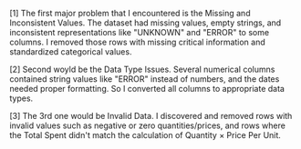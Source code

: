 [1]   The first major problem that I encountered is the Missing and Inconsistent Values.
      The dataset had missing values, empty strings, and inconsistent representations like "UNKNOWN" and "ERROR" to some columns.
      I removed those rows with missing critical information and standardized categorical values.

[2] Second woyld be the Data Type Issues. Several numerical columns contained string values like "ERROR" instead of numbers, and the dates needed proper formatting.
So I converted all columns to appropriate data types.

[3] The 3rd one would be Invalid Data. I discovered and removed rows with invalid values such as negative or zero quantities/prices, and rows where the Total Spent
didn't match the calculation of Quantity × Price Per Unit.
